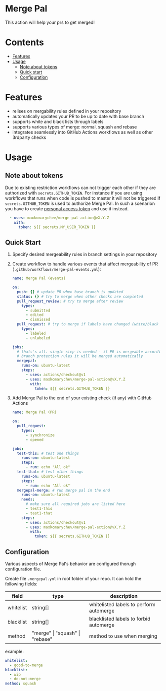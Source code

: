 # Merge Pal

This action will help your prs to get merged!

# Contents

- [Features](#features)
- [Usage](#usage)
  - [Note about tokens](#note-about-tokens)
  - [Quick start](#quick-start)
  - [Configuration](#configuration)

# Features

- relises on mergability rules defined in your repository
- automatically updates your PR to be up to date with base branch
- supports white and black lists through labels
- supports various types of merge: normal, squash and rebase
- integrates seamlessly into GitHub Actions workflows as well as other 3rdparty checks

# Usage

## Note about tokens

Due to existing restriction workflows can not trigger each other if they are 
authorized with `secrets.GITHUB_TOKEN`. For instance if you are using workflows that runs when code is pushed to master it will not be triggered if `secrets.GITHUB_TOKEN` is used to authorize Merge Pal. In such a scenarion you have to create [personal access token](https://github.com/settings/tokens) and use it instead.

```yml
  - uses: maxkomarychev/merge-pal-action@vX.Y.Z
    with:
      token: ${{ secrets.MY_USER_TOKEN }}
```

## Quick Start

1. Specify desired mergeability rules in branch settings in your repository

2. Create workflow to handle various events that affect mergeability of PR (`.github/workflows/merge-pal-events.yml`):

    ```yml
    name: Merge Pal (events)

    on:
      push: {} # update PR when base branch is updated
      status: {} # try to merge when other checks are completed
      pull_request_review: # try to merge after review
        types:
          - submitted
          - edited
          - dismissed
      pull_request: # try to merge if labels have changed (white/black list)
        types:
          - labeled
          - unlabeled

    jobs:
      # thats's all. single step is needed - if PR is mergeable according to
      # branch protection rules it will be merged automatically
      mergepal:
        runs-on: ubuntu-latest
        steps:
          - uses: actions/checkout@v1
          - uses: maxkomarychev/merge-pal-action@vX.Y.Z
            with:
              token: ${{ secrets.GITHUB_TOKEN }}

    ```

3. Add Merge Pal to the end of your existing check (if any) with GitHub Actions


    ```yml
    name: Merge Pal (PR)

    on:
      pull_request:
        types:
          - synchronize
          - opened

    jobs:
      test-this: # test one things
        runs-on: ubuntu-latest
        steps:
          - run: echo "All ok"
      test-that: # test other things
        runs-on: ubuntu-latest
        steps:
          - run: echo "All ok"
      mergepal-merge: # run merge pal in the end
        runs-on: ubuntu-latest
        needs:
          # make sure all required jobs are listed here
          - test1-this
          - test1-that
        steps:
          - uses: actions/checkout@v1
          - uses: maxkomarychev/merge-pal-action@vX.Y.Z
            with:
              token: ${{ secrets.GITHUB_TOKEN }}

    ```


## Configuration

Various aspects of Merge Pal's behavior are configured thorugh configuration file.

Create file `.mergepal.yml` in root folder of your repo.
It can hold the following fields:

| field | type | description |
| --- | --- | --- |
| whitelist | string[] | whitelisted labels to perform automerge |
| blacklist | string[] | blacklisted labels to forbid automerge |
| method | "merge" \| "squash" \| "rebase" | method to use when merging |

example:

```yml
whitelist:
  - good-to-merge
blacklist:
  - wip
  - do-not-merge
method: squash
```

